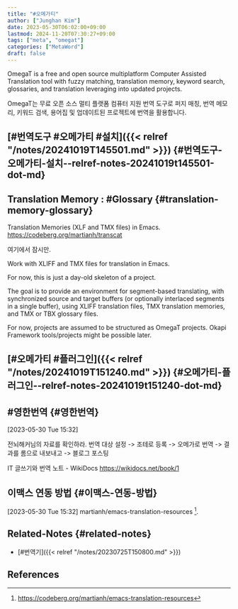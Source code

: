 ```yaml
---
title: "#오메가티"
author: ["Junghan Kim"]
date: 2023-05-30T06:02:00+09:00
lastmod: 2024-11-20T07:30:27+09:00
tags: ["meta", "omegat"]
categories: ["MetaWord"]
draft: false
---
```


OmegaT is a free and open source multiplatform Computer Assisted Translation tool with fuzzy matching, translation memory, keyword search, glossaries, and translation leveraging into updated projects.

OmegaT는 무료 오픈 소스 멀티 플랫폼 컴퓨터 지원 번역 도구로 퍼지 매칭, 번역 메모리, 키워드 검색, 용어집 및 업데이트된 프로젝트에 번역을 활용합니다.


## [#번역도구 #오메가티 #설치]({{< relref "/notes/20241019T145501.md" >}}) {#번역도구-오메가티-설치--relref-notes-20241019t145501-dot-md}


## Translation Memory : #Glossary {#translation-memory-glossary}

Translation Memories (XLF and TMX files) in Emacs. <https://codeberg.org/martianh/transcat>

여기에서 잠시만.

<div class="hint">

Work with XLIFF and TMX files for translation in Emacs.

For now, this is just a day-old skeleton of a project.

The goal is to provide an environment for segment-based translating, with synchronized source and target buffers (or optionally interlaced segments in a single buffer), using XLIFF translation files, TMX translation memories, and TMX or TBX glossary files.

For now, projects are assumed to be structured as OmegaT projects. Okapi Framework tools/projects might be possible later.

</div>


## [#오메가티 #플러그인]({{< relref "/notes/20241019T151240.md" >}}) {#오메가티-플러그인--relref-notes-20241019t151240-dot-md}


## #영한번역 {#영한번역}

<span class="timestamp-wrapper"><span class="timestamp">[2023-05-30 Tue 15:32]</span></span>

전뇌해커님의 자료를 확인하라. 번역 대상 설정 -&gt; 조테로 등록 -&gt; 오메가로 번역 -&gt; 결과를 롬으로 내보내고 -&gt; 블로그 포스팅

IT 글쓰기와 번역 노트 - WikiDocs <https://wikidocs.net/book/1>


## 이맥스 연동 방법 {#이맥스-연동-방법}

<span class="timestamp-wrapper"><span class="timestamp">[2023-05-30 Tue 15:32]</span></span> martianh/emacs-translation-resources&nbsp;[^fn:1].


## Related-Notes {#related-notes}

-   [#번역기]({{< relref "/notes/20230725T150800.md" >}})

## References

<style>.csl-entry{text-indent: -1.5em; margin-left: 1.5em;}</style><div class="csl-bib-body">
</div>

[^fn:1]: <https://codeberg.org/martianh/emacs-translation-resources>
